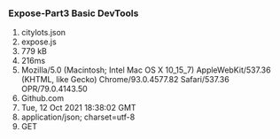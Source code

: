 ### Expose-Part3 Basic DevTools

1. citylots.json
2. expose.js
3. 779 kB
4. 216ms
5. Mozilla/5.0 (Macintosh; Intel Mac OS X 10_15_7) AppleWebKit/537.36 (KHTML, like Gecko) Chrome/93.0.4577.82 Safari/537.36 OPR/79.0.4143.50
6. Github.com
7. Tue, 12 Oct 2021 18:38:02 GMT
8. application/json; charset=utf-8
9. GET